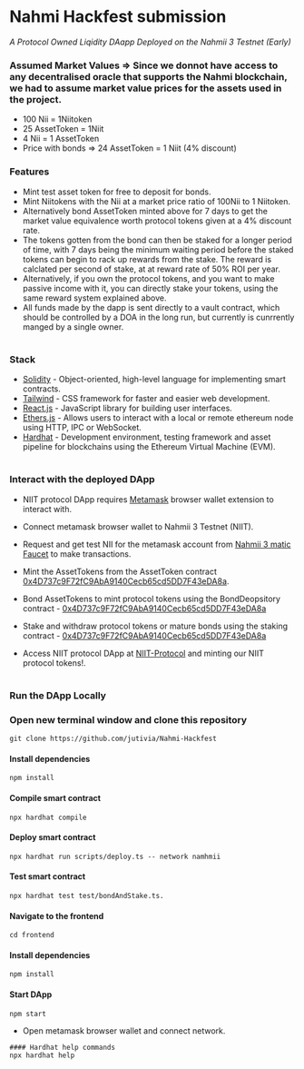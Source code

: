 # Nahmi Hackfest submission
<i>A Protocol Owned Liqidity DAapp Deployed on the Nahmii 3 Testnet (Early)</i>

### Assumed Market Values => Since we donnot have access to any decentralised oracle that supports the Nahmi blockchain, we had to assume market value prices for the assets used in the project.

- 100 Nii = 1Niitoken
- 25 AssetToken = 1Niit
- 4 Nii = 1 AssetToken
- Price with bonds  => 24 AssetToken = 1 Niit (4% discount)

### Features
- Mint test asset token for free to deposit for bonds.
- Mint Niitokens with the Nii at a market price ratio of 100Nii to 1 Niitoken.
- Alternatively bond AssetToken minted above for 7 days to get the market value equivalence worth protocol tokens given at a 4% discount rate.
- The tokens gotten from the bond can then be staked for a longer period of time, with 7 days being the minimum waiting period before the staked tokens can begin to rack up rewards from the stake. The reward is calclated per second of stake, at at reward rate of 50% ROI per year.
- Alternatively, if you own the protocol tokens, and you want to make passive income with it, you can directly stake your tokens, using the same reward system explained above.
- All funds made by the dapp is sent directly to a vault contract, which should be controlled by a DOA in the long run, but currently is cunrrently manged by a single owner.
#
### Stack
- [Solidity](https://docs.soliditylang.org/en/v0.7.6/) - Object-oriented, high-level language for implementing smart contracts.
- [Tailwind](https://getbootstrap.com/) - CSS framework for faster and easier web development.
- [React.js](https://reactjs.org/) - JavaScript library for building user interfaces.
- [Ethers.js](https://web3js.readthedocs.io/en/v1.3.4/) - Allows users to interact with a local or remote ethereum node using HTTP, IPC or WebSocket.
- [Hardhat](https://hardhat.org/) - Development environment, testing framework and asset pipeline for blockchains using the Ethereum Virtual Machine (EVM).
#
### Interact with the deployed DApp
- NIIT protocol DApp requires [Metamask](https://metamask.io/) browser wallet extension to interact with.
- Connect metamask browser wallet to Nahmii 3 Testnet (NIIT).
- Request and get test NII for the metamask account from [Nahmii 3 matic Faucet](https://faucet.n3g0.nahmii.net/) to make transactions.
- Mint the AssetTokens from the AssetToken contract [0x4D737c9F72fC9AbA9140Cecb65cd5DD7F43eDA8a](https://mumbai.polygonscan.com/address/0x4D737c9F72fC9AbA9140Cecb65cd5DD7F43eDA8a).
- Bond AssetTokens to mint protocol tokens using the BondDeopsitory contract - [0x4D737c9F72fC9AbA9140Cecb65cd5DD7F43eDA8a](https://mumbai.polygonscan.com/address/0x4D737c9F72fC9AbA9140Cecb65cd5DD7F43eDA8a)
- Stake and withdraw protocol tokens or mature bonds using the staking contract - [0x4D737c9F72fC9AbA9140Cecb65cd5DD7F43eDA8a](https://mumbai.polygonscan.com/address/0x4D737c9F72fC9AbA9140Cecb65cd5DD7F43eDA8a)

- Access NIIT protocol DApp at [NIIT-Protocol](https://dod-nft-marketplace.netlify.app/) and minting our NIIT protocol tokens!.
#
### Run the DApp Locally

### Open new terminal window and clone this repository
```
git clone https://github.com/jutivia/Nahmi-Hackfest
```
#### Install dependencies
```
npm install
```
#### Compile smart contract
```
npx hardhat compile
```
#### Deploy smart contract 
```
npx hardhat run scripts/deploy.ts -- network namhmii
```
#### Test smart contract
```
npx hardhat test test/bondAndStake.ts.
```
#### Navigate to the frontend
```
cd frontend
```
#### Install dependencies
```
npm install
```
#### Start DApp
```
npm start
```
- Open metamask browser wallet and connect network.
```
#### Hardhat help commands
npx hardhat help

```
